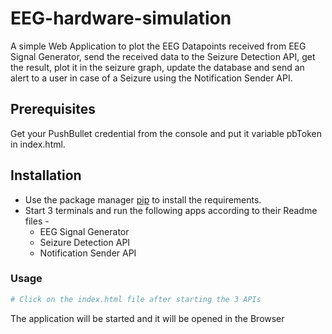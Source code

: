 # EEG-hardware-simulation

A simple Web Application to plot the EEG Datapoints received from EEG Signal Generator, send the received data to the Seizure Detection API, get the result, plot it in the seizure graph, update the database and send an alert to a user in case of a Seizure using the Notification Sender API.

## Prerequisites
Get your PushBullet credential from the console and put it variable pbToken in index.html.

## Installation

* Use the package manager [pip](https://pip.pypa.io/en/stable/) to install the requirements.
* Start 3 terminals and run the following apps according to their Readme files - 
    * EEG Signal Generator
    * Seizure Detection API
    * Notification Sender API




### Usage

```bash
# Click on the index.html file after starting the 3 APIs
```
The application will be started and it will be opened in the Browser
